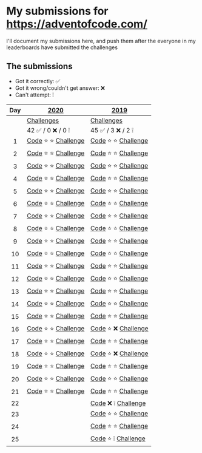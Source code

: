# My submissions for https://adventofcode.com/

I'll document my submissions here, and push them after the everyone in my 
leaderboards have submitted the challenges

## The submissions

* Got it correctly: :white_check_mark:
* Got it wrong/couldn't get answer: :x:
* Can't attempt: :grey_exclamation:

| Day | [2020](year_2020) | [2019](year_2019) |
|:---:| --- | --- |
| | [Challenges](https://adventofcode.com/2020) | [Challenges](https://adventofcode.com/2019) |
| | 42 :white_check_mark: / 0 :x: / 0 :grey_exclamation: | 45 :white_check_mark: / 3 :x: / 2 :grey_exclamation: |
|  1 | [Code](year_2020/day_01) :star: :star: [Challenge](https://adventofcode.com/2020/day/1) | [Code](year_2019/day_01) :star: :star: [Challenge](https://adventofcode.com/2019/day/1) |
|  2 | [Code](year_2020/day_02) :star: :star: [Challenge](https://adventofcode.com/2020/day/2) | [Code](year_2019/day_02) :star: :star: [Challenge](https://adventofcode.com/2019/day/2) |
|  3 | [Code](year_2020/day_03) :star: :star: [Challenge](https://adventofcode.com/2020/day/3) | [Code](year_2019/day_03) :star: :star: [Challenge](https://adventofcode.com/2019/day/3) |
|  4 | [Code](year_2020/day_04) :star: :star: [Challenge](https://adventofcode.com/2020/day/4) | [Code](year_2019/day_04) :star: :star: [Challenge](https://adventofcode.com/2019/day/4) |
|  5 | [Code](year_2020/day_05) :star: :star: [Challenge](https://adventofcode.com/2020/day/5) | [Code](year_2019/day_05) :star: :star: [Challenge](https://adventofcode.com/2019/day/5) |
|  6 | [Code](year_2020/day_06) :star: :star: [Challenge](https://adventofcode.com/2020/day/6) | [Code](year_2019/day_06) :star: :star: [Challenge](https://adventofcode.com/2019/day/6) |
|  7 | [Code](year_2020/day_07) :star: :star: [Challenge](https://adventofcode.com/2020/day/7) | [Code](year_2019/day_07) :star: :star: [Challenge](https://adventofcode.com/2019/day/7) |
|  8 | [Code](year_2020/day_08) :star: :star: [Challenge](https://adventofcode.com/2020/day/8) | [Code](year_2019/day_08) :star: :star: [Challenge](https://adventofcode.com/2019/day/8) |
|  9 | [Code](year_2020/day_09) :star: :star: [Challenge](https://adventofcode.com/2020/day/9) | [Code](year_2019/day_09) :star: :star: [Challenge](https://adventofcode.com/2019/day/9) |
| 10 | [Code](year_2020/day_10) :star: :star: [Challenge](https://adventofcode.com/2020/day/10) | [Code](year_2019/day_10) :star: :star: [Challenge](https://adventofcode.com/2019/day/10) |
| 11 | [Code](year_2020/day_11) :star: :star: [Challenge](https://adventofcode.com/2020/day/11) | [Code](year_2019/day_11) :star: :star: [Challenge](https://adventofcode.com/2019/day/11) |
| 12 | [Code](year_2020/day_12) :star: :star: [Challenge](https://adventofcode.com/2020/day/12) | [Code](year_2019/day_12) :star: :star: [Challenge](https://adventofcode.com/2019/day/12) |
| 13 | [Code](year_2020/day_13) :star: :star: [Challenge](https://adventofcode.com/2020/day/13) | [Code](year_2019/day_13) :star: :star: [Challenge](https://adventofcode.com/2019/day/13) |
| 14 | [Code](year_2020/day_14) :star: :star: [Challenge](https://adventofcode.com/2020/day/14) | [Code](year_2019/day_14) :star: :star: [Challenge](https://adventofcode.com/2019/day/14) |
| 15 | [Code](year_2020/day_15) :star: :star: [Challenge](https://adventofcode.com/2020/day/15) | [Code](year_2019/day_15) :star: :star: [Challenge](https://adventofcode.com/2019/day/15) |
| 16 | [Code](year_2020/day_16) :star: :star: [Challenge](https://adventofcode.com/2020/day/16) | [Code](year_2019/day_16) :star: :x: [Challenge](https://adventofcode.com/2019/day/16) |
| 17 | [Code](year_2020/day_17) :star: :star: [Challenge](https://adventofcode.com/2020/day/17) | [Code](year_2019/day_17) :star: :star: [Challenge](https://adventofcode.com/2019/day/17) |
| 18 | [Code](year_2020/day_18) :star: :star: [Challenge](https://adventofcode.com/2020/day/18) | [Code](year_2019/day_18) :star: :x: [Challenge](https://adventofcode.com/2019/day/18) |
| 19 | [Code](year_2020/day_19) :star: :star: [Challenge](https://adventofcode.com/2020/day/19) | [Code](year_2019/day_19) :star: :star: [Challenge](https://adventofcode.com/2019/day/19) |
| 20 | [Code](year_2020/day_20) :star: :star: [Challenge](https://adventofcode.com/2020/day/20) | [Code](year_2019/day_20) :star: :star: [Challenge](https://adventofcode.com/2019/day/20) |
| 21 | [Code](year_2020/day_21) :star: :star: [Challenge](https://adventofcode.com/2020/day/21) | [Code](year_2019/day_21) :star: :star: [Challenge](https://adventofcode.com/2019/day/21) |
| 22 | | [Code](year_2019/day_22) :x: :grey_exclamation: [Challenge](https://adventofcode.com/2019/day/22) |
| 23 | | [Code](year_2019/day_23) :star: :star: [Challenge](https://adventofcode.com/2019/day/23) |
| 24 | | [Code](year_2019/day_24) :star: :star: [Challenge](https://adventofcode.com/2019/day/24) |
| 25 | | [Code](year_2019/day_25) :star: :grey_exclamation: [Challenge](https://adventofcode.com/2019/day/25) |
